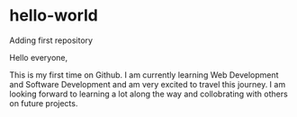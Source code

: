 # hello-world
Adding first repository

Hello everyone,

This is my first time on Github. I am currently learning Web Development and Software Development and am very excited to travel this journey. I am looking forward to learning a lot along the way and collobrating with others on future projects.
